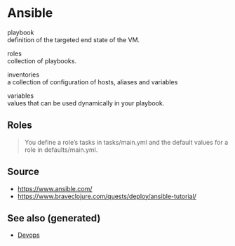 # Ansible

playbook  
definition of the targeted end state of the VM.

roles  
collection of playbooks.

inventories  
a collection of configuration of hosts, aliases and variables

variables  
values that can be used dynamically in your playbook.

## Roles

> You define a role’s tasks in tasks/main.yml and the default values for
> a role in defaults/main.yml.

## Source

-   <https://www.ansible.com/>
-   <https://www.braveclojure.com/quests/deploy/ansible-tutorial/>

## See also (generated)

-   [Devops](./devops.md)
